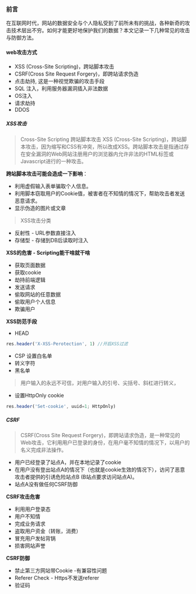 ### 前言
在互联网时代，网站的数据安全与个人隐私受到了前所未有的挑战，各种新奇的攻击技术层出不穷。如何才能更好地保护我们的数据？本文记录一下几种常见的攻击与防御方法。

#### web攻击方式
- XSS (Cross-Site Scripting)，跨站脚本攻击
- CSRF(Cross Site Request Forgery)，即跨站请求伪造
- 点击劫持, 这是一种视觉欺骗的攻击手段
- SQL 注入，利用服务器漏洞插入非法数据
- OS注入
- 请求劫持
- DDOS

##### XSS攻击
> Cross-Site Scripting 跨站脚本攻击
XSS (Cross-Site Scripting)，跨站脚本攻击，因为缩写和CSS有冲突，所以改成XSS。跨站脚本攻击是指通过存在安全漏洞的Web网站注册用户的浏览器内允许非法的HTML标签或Javascript进行的一种攻击。

**跨站脚本攻击可能会造成一下影响**：
- 利用虚假输入表单骗取个人信息。
- 利用脚本窃取用户的Cookie值，被害者在不知情的情况下，帮助攻击者发送恶意请求。
- 显示伪造的图片或文章

> XSS攻击分类
- 反射性 - URL参数直接注入
- 存储型 - 存储到DB后读取时注入

**XSS的危害 - Scripting能干啥就干啥**
- 获取页面数据
- 获取cookie
- 劫持前端逻辑
- 发送请求
- 偷取网站的任意数据
- 偷取用户个人信息
- 欺骗用户

**XSS防范手段**

- HEAD
```javascript
res.header('X-XSS-Perotection', 1) //开启XSS过滤
```
- CSP 设置白名单
- 转义字符
- 黑名单 
> 用户输入的永远不可信，对用户输入的引号、尖括号、斜杠进行转义，
- 设置HttpOnly cookie
```javascript
res.header('Set-cookie', uuid=1; HttpOnly)
```
##### CSRF
> CSRF(Cross Site Request Forgery)，即跨站请求伪造，是⼀种常⻅的Web攻击，它利⽤⽤户已登录的身份，在⽤户毫不知情的情况下，以⽤户的名义完成⾮法操作。

- ⽤户已经登录了站点A，并在本地记录了cookie
- 在⽤户没有登出站点A的情况下（也就是cookie⽣效的情况下），访问了恶意攻击者提供的引诱危险站点B (B站点要求访问站点A)。
- 站点A没有做任何CSRF防御

**CSRF攻击危害**
- 利⽤⽤户登录态
- ⽤户不知情
- 完成业务请求
- 盗取⽤户资⾦（转账，消费）
- 冒充⽤户发帖背锅
- 损害⽹站声誉

**CSRF防御**
- 禁⽌第三⽅⽹站带Cookie -有兼容性问题
- Referer Check - Https不发送referer
- 验证码
